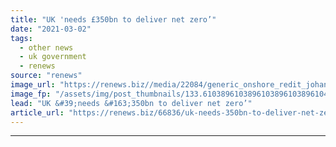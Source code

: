 ```yaml
---
title: "UK 'needs £350bn to deliver net zero’"
date: "2021-03-02"
tags: 
  - other news
  - uk government
  - renews
source: "renews"
image_url: "https://renews.biz//media/22084/generic_onshore_redit_johanna_montoy_unsplash.jpg?mode=crop&width=770&heightratio=0.6103896103896103896103896104&slimmage=true"
image_fp: "/assets/img/post_thumbnails/133.6103896103896103896103896104&slimmage=true"
lead: "UK &#39;needs &#163;350bn to deliver net zero’"
article_url: "https://renews.biz/66836/uk-needs-350bn-to-deliver-net-zero/"
---
```


---
